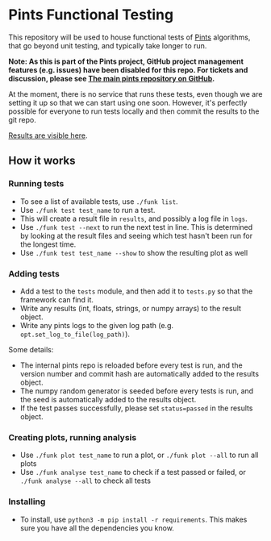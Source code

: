 # Pints Functional Testing

This repository will be used to house functional tests of [Pints](https://github.com/pints-team/pints) algorithms, that go beyond unit testing, and typically take longer to run.

**Note: As this is part of the Pints project, GitHub project management features (e.g. issues) have been disabled for this repo. For tickets and discussion, please see [The main pints repository on GitHub](https://github.com/pints-team/pints).**

At the moment, there is no service that runs these tests, even though we are setting it up so that we can start using one soon. However, it's perfectly possible for everyone to run tests locally and then commit the results to the git repo.

[Results are visible here](https://github.com/pints-team/functional-testing-results).

## How it works

### Running tests

- To see a list of available tests, use `./funk list`.
- Use `./funk test test_name` to run a test.
- This will create a result file in `results`, and possibly a log file in `logs`.
- Use `./funk test --next` to run the next test in line. This is determined by looking at the result files and seeing which test hasn't been run for the longest time.
- Use `./funk test test_name --show` to show the resulting plot as well

### Adding tests

- Add a test to the `tests` module, and then add it to `tests.py` so that the framework can find it.
- Write any results (int, floats, strings, or numpy arrays) to the result object.
- Write any pints logs to the given log path (e.g. `opt.set_log_to_file(log_path)`).

Some details:
- The internal pints repo is reloaded before every test is run, and the version number and commit hash are automatically added to the results object.
- The numpy random generator is seeded before every tests is run, and the seed is automatically added to the results object.
- If the test passes successfully, please set `status=passed` in the results object.

### Creating plots, running analysis

- Use `./funk plot test_name` to run a plot, or `./funk plot --all` to run all plots
- Use `./funk analyse test_name` to check if a test passed or failed, or `./funk analyse --all` to check all tests


### Installing

- To install, use `python3 -m pip install -r requirements`. This makes sure you have all the dependencies you know.
